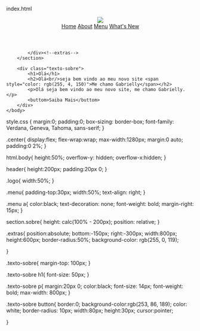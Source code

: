 index.html

<html>
	<head>
		<title>Starbucks Coffe</title>
		<link href="css/style.css" rel="stylesheet"/>
		<meta nome="viewport" content="width=device-width, initial-scale=1.0,maximum-scale=1.0">
	</head>
	<body>
		<header>
			<div class="center">
				<div class="logo"><img src="istockphoto.png" /></div><!--logo-->
				<div class="menu">
					<a href="#">Home</a>
					<a href="#">About</a>
					<a href="#">Menu</a>
					<a href="#">What's New</a>
				</div><!--menu-->
			</div><!--center-->
		</header>
        <section class="sobre">
            <div class="extras">
                 
            </div><!--extras-->
        </section>

        <div class="texto-sobre">
            <h1>Olá</h1>
            <h2>Olá<br/>seja bem vindo ao meu novo site <span style="color: rgb(255, 4, 150)">Me chamo Gabrielly</span></h2>
            <p>Olá seja bem vindo ao meu novo site, me chamo Gabrielly.</p>
            <buttom>Saiba Mais</buttom>
        </div>
	</body>
</html>

style.css
{
   margin:0;
    padding:0;
    box-sizing: border-box;
    font-family: Verdana, Geneva, Tahoma, sans-serif;
}

.center{
    display:flex;
    flex-wrap:wrap;
    max-width:1280px;
    margin:0 auto;
    padding:0 2%;
}

html.body{
    height:50%;
    overflow-y: hidden;
    overflow-x:hidden;
}

header{
    height:200px;
    padding:20px 0;
}

.logo{
    width:50%;
}

.menu{
    padding-top:30px;
    width:50%;
    text-align: right;
}

.menu a{
    color:black;
    text-decoration: none;
    font-weight: bold;
    margin-right: 15px;
}

section.sobre{
    height: calc(100% - 200px);
    position: relative;
}

.extras{
    position:absolute;
    bottom:-150px;
    right:-300px;
    width:800px;
    height:600px;
    border-radius:50%;
    background-color: rgb(255, 0, 119);
    
}

.texto-sobre{
    margin-top: 100px;
}

.texto-sobre h1{
    font-size: 50px; 
}

.texto-sobre p{
    margin:20px 0;
    color:black;
    font-size: 14px;
    font-weight: bold;
    max-width: 800px;
}

.texto-sobre button{
    border:0;
    background-color:rgb(253, 86, 189);
    color: white;
    border-radius: 10px;
    width:80px;
    height:30px;
    cursor:pointer;
    
}
